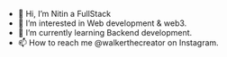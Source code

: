 - 👋 Hi, I’m Nitin a FullStack
- 👀 I’m interested in Web development & web3.
- 🌱 I’m currently learning Backend development.
- 📫 How to reach me @walkerthecreator on Instagram.


